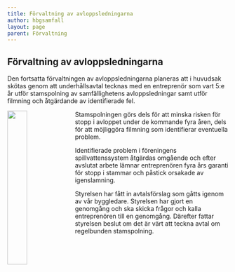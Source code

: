 ```yaml
---
title: Förvaltning av avloppsledningarna
author: hbgsamfall
layout: page
parent: Förvaltning
---
```


## Förvaltning av avloppsledningarna  

Den fortsatta förvaltningen av avloppsledningarna planeras att i huvudsak skötas genom att underhållsavtal tecknas med en entreprenör som vart 5:e år utför stamspolning av samfällighetens avloppsledningar samt utför filmning och åtgärdande av identifierade fel. 

<img align="left" width="30%" src="/wp-content/uploads/2023/Färdigrensat-315x341.gif" />

Stamspolningen görs dels för att minska risken för stopp i avloppet under de kommande fyra åren, dels för att möjliggöra filmning som identifierar eventuella problem. 

Identifierade problem i föreningens spillvattenssystem åtgärdas omgående och efter avslutat arbete lämnar entreprenören fyra års garanti för stopp i stammar och påstick orsakade av igenslamning. 

Styrelsen har fått in avtalsförslag som gåtts igenom av vår byggledare. Styrelsen har gjort en genomgång och ska skicka frågor och kalla entreprenören till en genomgång. Därefter fattar styrelsen beslut om det är värt att teckna avtal om regelbunden stamspolning.
